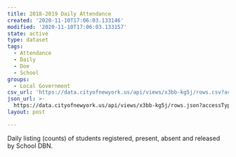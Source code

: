 ```yaml
---
title: 2018-2019 Daily Attendance
created: '2020-11-10T17:06:03.133146'
modified: '2020-11-10T17:06:03.133157'
state: active
type: dataset
tags:
  - Attendance
  - Daily
  - Doe
  - School
groups:
  - Local Government
csv_url: 'https://data.cityofnewyork.us/api/views/x3bb-kg5j/rows.csv?accessType=DOWNLOAD'
json_url: >-
  https://data.cityofnewyork.us/api/views/x3bb-kg5j/rows.json?accessType=DOWNLOAD
layout: post

---
```

Daily listing (counts) of students registered, present, absent and released by School DBN.
